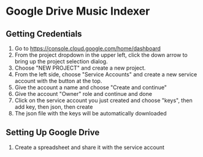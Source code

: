 # Google Drive Music Indexer

## Getting Credentials

1. Go to https://console.cloud.google.com/home/dashboard 
1. From the project dropdown in the upper left, click the down arrow to bring up the project selection dialog.
1. Choose "NEW PROJECT" and create a new project.
1. From the left side, choose "Service Accounts" and create a new service account with the button at the top.
1. Give the account a name and choose "Create and continue"
1. Give the account "Owner" role and continue and done
1. Click on the service account you just created and choose "keys", then add key, then json, then create
1. The json file with the keys will be automatically downloaded 

## Setting Up Google Drive

1. Create a spreadsheet and share it with the service account

